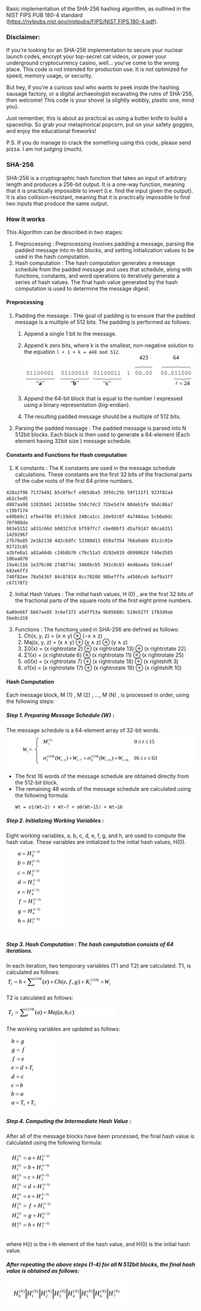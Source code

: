 Basic implementation of the SHA-256 hashing algorithm, as outlined in the NIST FIPS PUB 180-4 standard (https://nvlpubs.nist.gov/nistpubs/FIPS/NIST.FIPS.180-4.pdf). 

### Disclaimer: 

If you're looking for an SHA-256 implementation to secure your nuclear launch codes, encrypt your top-secret cat videos, or power your underground cryptocurrency casino, well... you've come to the wrong place. This code is not intended for production use. It is not optimized for speed, memory usage, or security. 

But hey, if you're a curious soul who wants to peek inside the hashing sausage factory, or a digital archaeologist excavating the ruins of SHA-256, then welcome! This code is your shovel (a slightly wobbly, plastic one, mind you).

Just remember, this is about as practical as using a butter knife to build a spaceship. So grab your metaphorical popcorn, put on your safety goggles, and enjoy the educational fireworks!

P.S. If you do manage to crack the something using this code, please send pizza. I am not judging (much).


### SHA-256

SHA-256 is a cryptographic hash function that takes an input of arbitrary length and produces a 256-bit output. It is a one-way function, meaning that it is practically impossible to invert (i.e. find the input given the output). It is also collision-resistant, meaning that it is practically impossible to find two inputs that produce the same output.


### How it works

This Algorithm can be described in two stages: 
1. Preprocessing : Preprocessing involves padding a message, parsing the padded message into m-bit blocks, and
setting initialization values to be used in the hash computation. 
2. Hash computation : The hash computation generates
a message schedule from the padded message and uses that schedule, along with functions,
constants, and word operations to iteratively generate a series of hash values. The final hash
value generated by the hash computation is used to determine the message digest. 


#### Preprocessing 

1. Padding the message : THe goal of padding is to ensure that the padded message is a multiple of 512 bits. The padding is performed as follows: 
    1. Append a single 1 bit to the message. 
    2. Append k zero bits, where k is the smallest, non-negative solution to the equation `l + 1 + k = 448 mod 512`. 
    ![Alt text](readme_images/image.png)

    3. Append the 64-bit block that is equal to the number l expressed using a binary representation (big-endian). 
    4. The resulting padded message should be a multiple of 512 bits.

2. Parsing the padded message : The padded message is parsed into N 512bit blocks. Each block is then used to generate a 64-element (Each element having 32bit size ) message schedule.

#### Constants and Functions for Hash computation

1. K constants : The K constants are used in the message schedule calculations. These constants are the first 32 bits of the fractional parts of the cube roots of the first 64 prime numbers.

```
428a2f98 71374491 b5c0fbcf e9b5dba5 3956c25b 59f111f1 923f82a4 ab1c5ed5
d807aa98 12835b01 243185be 550c7dc3 72be5d74 80deb1fe 9bdc06a7 c19bf174
e49b69c1 efbe4786 0fc19dc6 240ca1cc 2de92c6f 4a7484aa 5cb0a9dc 76f988da
983e5152 a831c66d b00327c8 bf597fc7 c6e00bf3 d5a79147 06ca6351 14292967
27b70a85 2e1b2138 4d2c6dfc 53380d13 650a7354 766a0abb 81c2c92e 92722c85
a2bfe8a1 a81a664b c24b8b70 c76c51a3 d192e819 d6990624 f40e3585 106aa070
19a4c116 1e376c08 2748774c 34b0bcb5 391c0cb3 4ed8aa4a 5b9cca4f 682e6ff3
748f82ee 78a5636f 84c87814 8cc70208 90befffa a4506ceb bef9a3f7 c67178f2
```

2. Initial Hash Values : The initial hash values, H
(0)
, are the first 32 bits of the fractional parts of the square roots of the first eight prime numbers. 
```
6a09e667 bb67ae85 3c6ef372 a54ff53a 9b05688c 510e527f 1f83d9ab 5be0cd19
```

3. Functions : The functions used in SHA-256 are defined as follows: 
    1. Ch(x, y, z) = (x ∧ y) ⊕ (¬x ∧ z)
    2. Maj(x, y, z) = (x ∧ y) ⊕ (x ∧ z) ⊕ (y ∧ z)
    3. Σ0(x) = (x rightrotate 2) ⊕ (x rightrotate 13) ⊕ (x rightrotate 22)
    4. Σ1(x) = (x rightrotate 6) ⊕ (x rightrotate 11) ⊕ (x rightrotate 25)
    5. σ0(x) = (x rightrotate 7) ⊕ (x rightrotate 18) ⊕ (x rightshift 3)
    6. σ1(x) = (x rightrotate 17) ⊕ (x rightrotate 19) ⊕ (x rightshift 10)

#### Hash Computation

Each message block, M
(1)
, M
(2)
, …, M
(N)
, is processed in order, using the following steps:

##### Step 1. Preparing Message Schedule {W} : 
The message schedule is a 64-element array of 32-bit words. 
![Alt text](readme_images/image-3.png)


* The first 16 words of the message schedule are obtained directly from the 512-bit block. 
* The remaining 48 words of the message schedule are calculated using the following formula: 
    ```
    Wt = σ1(Wt−2) + Wt−7 + σ0(Wt−15) + Wt−16
    ```

##### Step 2. Initializing Working Variables : 
Eight working variables, a, b, c, d, e, f, g, and h, are used to compute the hash value. These variables are initialized to the initial hash values, H(0).   
![Alt text](readme_images/image-4.png)

##### Step 3. Hash Computation : The hash computation consists of 64 iterations.                
In each iteration, two temporary variables (T1 and T2) are calculated. 
T1, is calculated as follows:   
   ![Alt text](readme_images/image-9.png)

T2 is calculated as follows: 

![Alt text](readme_images/image-8.png)

The working variables are updated as follows:

![Alt text](readme_images/image-7.png)

##### Step 4. Computing the Intermediate Hash Value : 
After all of the message blocks have been processed, the final hash value is calculated using the following formula: 

![Alt text](readme_images/image-6.png)

where H(i) is the i-th element of the hash value, and H(0) is the initial hash value.


##### After repeating the above steps (1-4) for all N 512bit blocks, the final hash value is obtained as follows:
![Alt text](readme_images/image-10.png)
